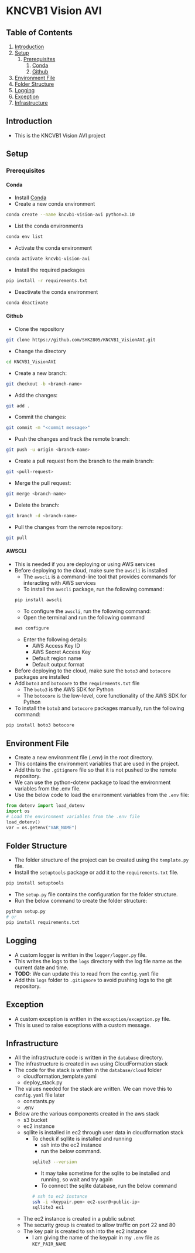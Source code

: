 # KNCVB1 Vision AVI
## Table of Contents
1. [Introduction](#introduction)
2. [Setup](#setup)
    1. [Prerequisites](#prerequisites)
        1. [Conda](#conda)
        2. [Github](#github)
3. [Environment File](#environment-file)
4. [Folder Structure](#folder-structure)
5. [Logging](#logging)
6. [Exception](#exception)
7. [Infrastructure](#infrastructure)

## Introduction
* This is the KNCVB1 Vision AVI project

## Setup

### Prerequisites
#### Conda
* Install [Conda](https://docs.conda.io/projects/conda/en/latest/user-guide/install/index.html)
* Create a new conda environment
```bash
conda create --name kncvb1-vision-avi python=3.10
```
* List the conda environments
```bash
conda env list
```
* Activate the conda environment
```bash
conda activate kncvb1-vision-avi
```
* Install the required packages
```bash
pip install -r requirements.txt
```
* Deactivate the conda environment
```bash
conda deactivate
```

#### Github
* Clone the repository
```bash
git clone https://github.com/SHK2805/KNCVB1_VisionAVI.git
```
* Change the directory
```bash
cd KNCVB1_VisionAVI
```
* Create a new branch:
```bash
git checkout -b <branch-name>
```
* Add the changes:
```bash
git add .
```
* Commit the changes:
```bash
git commit -m "<commit message>"
```
* Push the changes and track the remote branch:
```bash
git push -u origin <branch-name>
```
* Create a pull request from the branch to the main branch:
```bash
git <pull-request>
```
* Merge the pull request:
```bash
git merge <branch-name>
```
* Delete the branch:
```bash
git branch -d <branch-name>
```
* Pull the changes from the remote repository:
```bash
git pull
```

#### AWSCLI
* This is needed if you are deploying or using AWS services
* Before deploying to the cloud, make sure the `awscli` is installed
  * The `awscli` is a command-line tool that provides commands for interacting with AWS services
  * To install the `awscli` package, run the following command:
  ```bash
  pip install awscli
  ```
  * To configure the `awscli`, run the following command:
  * Open the terminal and run the following command
  ```bash
  aws configure
  ```
    * Enter the following details:
        * AWS Access Key ID
        * AWS Secret Access Key
        * Default region name
        * Default output format
* Before deploying to the cloud, make sure the `boto3` and `botocore` packages are installed
* Add `boto3` and `botocore` to the `requirements.txt` file
  * The `boto3` is the AWS SDK for Python
  * The `botocore` is the low-level, core functionality of the AWS SDK for Python
* To install the `boto3` and `botocore` packages manually, run the following command:
```bash
pip install boto3 botocore
```


## Environment File
* Create a new environment file (.env) in the root directory. 
* This contains the environment variables that are used in the project.
* Add this to the `.gitignore` file so that it is not pushed to the remote repository. 
* We can use the python-dotenv package to load the environment variables from the .env file. 
* Use the below code to load the environment variables from the `.env` file:
```python
from dotenv import load_dotenv
import os
# Load the environment variables from the .env file
load_dotenv()
var = os.getenv("VAR_NAME")
```

## Folder Structure
* The folder structure of the project can be created using the `template.py` file.
* Install the `setuptools` package or add it to the `requirements.txt` file.
```bash
pip install setuptools
```
* The `setup.py` file contains the configuration for the folder structure.
* Run the below command to create the folder structure:
```bash
python setup.py
# or
pip install requirements.txt
```

## Logging
* A custom logger is written in the `logger/logger.py` file.
* This writes the logs to the `logs` directory with the log file name as the current date and time.
* **TODO**: We can update this to read from the `config.yaml` file 
* Add this `logs` folder to `.gitignore` to avoid pushing logs to the git repository.

## Exception
* A custom exception is written in the `exception/exception.py` file.
* This is used to raise exceptions with a custom message.

## Infrastructure
* All the infrastructure code is written in the `database` directory.
* The infrastructure is created in `aws` using CloudFormation stack
* The code for the stack is written in the `database/cloud` folder
  * cloudformation_template.yaml
  * deploy_stack.py
* The values needed for the stack are written. We can move this to `config.yaml` file later
  * constants.py
  * .env
* Below are the various components created in the aws stack
  * s3 bucket
  * ec2 instance
  * sqllite is installed in ec2 through user data in cloudformation stack
    * To check if sqllite is installed and running
      * ssh into the ec2 instance
      * run the below command.
      ```bash
      sqlite3 --version
      ```
      * It may take sometime for the sqlite to be installed and running, so wait and try again
      * To connect the sqlite database, run the below command
      ```bash
      # ssh to ec2 instance
      ssh -i <keypair.pem> ec2-user@<public-ip>
      sqllite3 ex1
      ```
  * The ec2 instance is created in a public subnet
  * The security group is created to allow traffic on port 22 and 80
  * The key pair is created to ssh into the ec2 instance
    * I am giving the name of the keypair in my `.env` file as `KEY_PAIR_NAME`